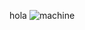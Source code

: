 hola
![machine](https://github.com/RayYuan2006/AMDIMRay.github.io/assets/139355710/7c2f090c-ec92-4e8d-bed3-8e1afa86d01e)

